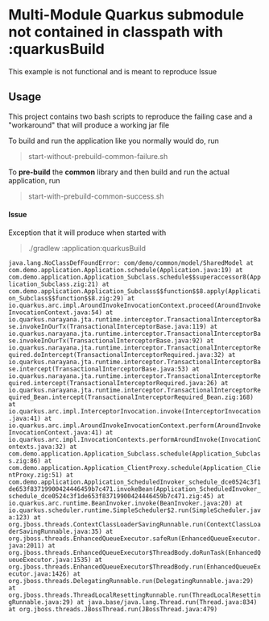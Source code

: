 # Multi-Module Quarkus submodule not contained in classpath with :quarkusBuild

This example is not functional and is meant to reproduce Issue 

## Usage

This project contains two bash scripts to reproduce the failing case and a "workaround"
that will produce a working jar file

To build and run the application like you normally would do, run

> start-without-prebuild-common-failure.sh


To **pre-build** the **common** library and then build and run the actual application, run

> start-with-prebuild-common-success.sh


#### Issue

Exception that it will produce when started with

> ./gradlew :application:quarkusBuild

`java.lang.NoClassDefFoundError: com/demo/common/model/SharedModel
        at com.demo.application.Application.schedule(Application.java:19)
        at com.demo.application.Application_Subclass.schedule$$superaccessor8(Application_Subclass.zig:21)
        at com.demo.application.Application_Subclass$$function$$8.apply(Application_Subclass$$function$$8.zig:29)
        at io.quarkus.arc.impl.AroundInvokeInvocationContext.proceed(AroundInvokeInvocationContext.java:54)
        at io.quarkus.narayana.jta.runtime.interceptor.TransactionalInterceptorBase.invokeInOurTx(TransactionalInterceptorBase.java:119)
        at io.quarkus.narayana.jta.runtime.interceptor.TransactionalInterceptorBase.invokeInOurTx(TransactionalInterceptorBase.java:92)
        at io.quarkus.narayana.jta.runtime.interceptor.TransactionalInterceptorRequired.doIntercept(TransactionalInterceptorRequired.java:32)
        at io.quarkus.narayana.jta.runtime.interceptor.TransactionalInterceptorBase.intercept(TransactionalInterceptorBase.java:53)
        at io.quarkus.narayana.jta.runtime.interceptor.TransactionalInterceptorRequired.intercept(TransactionalInterceptorRequired.java:26)
        at io.quarkus.narayana.jta.runtime.interceptor.TransactionalInterceptorRequired_Bean.intercept(TransactionalInterceptorRequired_Bean.zig:168)
        at io.quarkus.arc.impl.InterceptorInvocation.invoke(InterceptorInvocation.java:41)
        at io.quarkus.arc.impl.AroundInvokeInvocationContext.perform(AroundInvokeInvocationContext.java:41)
        at io.quarkus.arc.impl.InvocationContexts.performAroundInvoke(InvocationContexts.java:32)
        at com.demo.application.Application_Subclass.schedule(Application_Subclass.zig:86)
        at com.demo.application.Application_ClientProxy.schedule(Application_ClientProxy.zig:51)
        at com.demo.application.Application_ScheduledInvoker_schedule_dce0524c3f1de653f83719900424446459b7c471.invokeBean(Application_ScheduledInvoker_schedule_dce0524c3f1de653f83719900424446459b7c471.zig:45)
        at io.quarkus.arc.runtime.BeanInvoker.invoke(BeanInvoker.java:20)
        at io.quarkus.scheduler.runtime.SimpleScheduler$2.run(SimpleScheduler.java:123)
        at org.jboss.threads.ContextClassLoaderSavingRunnable.run(ContextClassLoaderSavingRunnable.java:35)
        at org.jboss.threads.EnhancedQueueExecutor.safeRun(EnhancedQueueExecutor.java:2011)
        at org.jboss.threads.EnhancedQueueExecutor$ThreadBody.doRunTask(EnhancedQueueExecutor.java:1535)
        at org.jboss.threads.EnhancedQueueExecutor$ThreadBody.run(EnhancedQueueExecutor.java:1426)
        at org.jboss.threads.DelegatingRunnable.run(DelegatingRunnable.java:29)
        at org.jboss.threads.ThreadLocalResettingRunnable.run(ThreadLocalResettingRunnable.java:29)
        at java.base/java.lang.Thread.run(Thread.java:834)
        at org.jboss.threads.JBossThread.run(JBossThread.java:479)
` 



